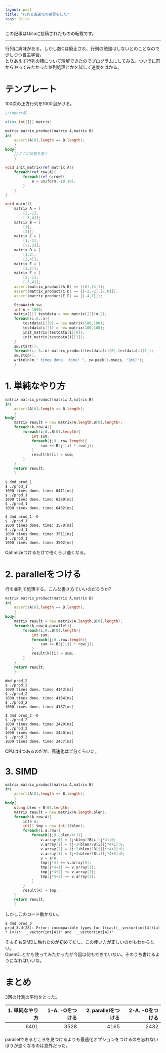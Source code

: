 ```yaml
---
layout: post
title: "行列と高速化の練習をした"
tags: Qiita
---
```

この記事はQiitaに投稿されたものの転載です。

---
行列に興味がある。しかし数Cは廃止され、行列の勉強はしないとのことなので少しづつ自主学習。  
とりあえず行列の積について理解できたのでプログラムにしてみる。ついでに前からやってみたかった並列処理とかを試して速度をはかる。  

# テンプレート

100次の正方行列を1000回かける。

```d
//import略

alias int[][] matrix;

matrix matrix_product(matrix A,matrix B)
in{
	assert(A[0].length == B.length);
	}
body{
	//ここに処理を書く
	}

void init_matrix(ref matrix A){
	foreach(ref row;A){
		foreach(ref n;row){
			n = uniform(-10,10);
		}
	}
}

void main(){
	matrix A = [
		[2,-1],
		[-3,4]];
	matrix B = [
		[1],
		[2]];
	matrix C = [
		[1,-1],
		[-2,3]];
	matrix D = [
		[1,2],
		[3,4]];
	matrix E = [
		[1,2]];
	matrix F = [
		[2,-1],
		[-3,4]];
	assert(matrix_product(A,B) == [[0],[5]]);
	assert(matrix_product(C,D) == [[-2,-2],[7,8]]);
	assert(matrix_product(E,F) == [[-4,7]]);

	StopWatch sw;
	int n = 1000;
	matrix[][] testdata = new matrix[][](n,2);
	foreach(i;0..n){
		testdata[i][0] = new matrix(100,100);
		testdata[i][1] = new matrix(100,100);
		init_matrix(testdata[i][0]);
		init_matrix(testdata[i][1]);
	}
	sw.start();
	foreach(i; 0..n) matrix_product(testdata[i][0],testdata[i][1]);
	sw.stop();
	writeln(n," times done.　time: ", sw.peek().msecs, "[ms]");
	}
```

# 1. 単純なやり方

```d:prod_1.d
matrix matrix_product(matrix A,matrix B)
in{
	assert(A[0].length == B.length);
	}
body{
	matrix result = new matrix(A.length,B[0].length);
	foreach(k,row;A){
		foreach(i;0..B[0].length){
			int sum;
			foreach(j;0..row.length){
				sum += B[j][i] * row[j];
			}
			result[k][i] = sum;
		}
	}
	return result;
	}
```

```console
$ dmd prod_1
$ ./prod_1
1000 times done. time: 6411[ms]
$ ./prod_1
1000 times done. time: 6389[ms]
$ ./prod_1
1000 times done. time: 6402[ms]
```

```console
$ dmd prod_1 -O
$ ./prod_1
1000 times done. time: 3570[ms]
$ ./prod_1
1000 times done. time: 3511[ms]
$ ./prod_1
1000 times done. time: 3502[ms]
```

Optimizeつけるだけで倍くらい速くなる。

# 2. parallelをつける

行を並列で処理する。こんな書き方でいいのだろうか?

```d:prod_2.d
matrix matrix_product(matrix A,matrix B)
in{
	assert(A[0].length == B.length);
	}
body{
	matrix result = new matrix(A.length,B[0].length);
	foreach(k,row;A.parallel){
		foreach(i;0..B[0].length){
			int sum;
			foreach(j;0..row.length){
				sum += B[j][i] * row[j];
			}
			result[k][i] = sum;
		}
	}
	return result;
	}
```

```console
dmd prod_2
$ ./prod_2
1000 times done. time: 4143[ms]
$ ./prod_2
1000 times done. time: 4164[ms]
$ ./prod_2
1000 times done. time: 4187[ms]
```

```console
$ dmd prod_2 -O
$ ./prod_2
1000 times done. time: 2420[ms]
$ ./prod_2
1000 times done. time: 2440[ms]
$ ./prod_2
1000 times done. time: 2437[ms]
```

CPUは4つあるのだが、高速化は半分くらいに。

# 3. SIMD

```d:prod_3.d
matrix matrix_product(matrix A,matrix B)
in{
	assert(A[0].length == B.length);
	}
body{
	ulong blen = B[0].length;
	matrix result = new matrix(A.length,blen);
	foreach(k,row;A){
		int4 v;
		int[] tmp = new int[](blen);
		foreach(i,a;row){
			foreach(j;0..blen/4+1){
				v.array[0] = (j<blen)?B[i][j*4]:0;
				v.array[1] = (j+1<blen)?B[i][j*4+1]:0;
				v.array[2] = (j+2<blen)?B[i][j*4+2]:0;
				v.array[3] = (j+3<blen)?B[i][j*4+3]:0;
				v = a*v;
				tmp[j*4] += v.array[0];
				tmp[j*4+1] += v.array[1];
				tmp[j*4+2] += v.array[2];
				tmp[j*4+3] += v.array[3];
			}
		}
		result[k] = tmp;
	}
	return result;
	}
```

しかしこのコード動かない。

```console
$ dmd prod_3
prod_3.d(28): Error: incompatible types for ((cast(__vector(int[4]))a) * (v)): '__vector(int[4])' and '__vector(int[4])'
```

そもそもSIMDに触れたのが初めてだし、この使い方が正しいのかもわからない。  
OpenCLとかも使ってみたかったが今回は何もできていない。そのうち書けるようになればいいな。

# まとめ

3回の計測の平均をとった。

| 1. 単純なやり方 | 1-A. -Oをつける | 2. parallelをつける | 2-A. -Oをつける
|--:|--:|--:|--:|
| 6401 | 3528 | 4165 | 2432 |

parallelできるところを見つけるよりも最適化オプションをつけるのを忘れないほうが速くなるのは意外だった。
